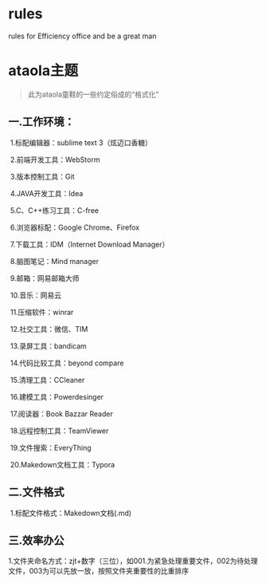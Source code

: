# rules
rules for Efficiency office and be a great man

# 					ataola主题

> 此为ataola童鞋的一些约定俗成的“格式化”

## 一.工作环境：

​	1.标配编辑器：sublime text 3（炫迈口香糖）

​	2.前端开发工具：WebStorm

​	3.版本控制工具：Git

​	4.JAVA开发工具：Idea

​	5.C、C++练习工具：C-free

​	6.浏览器标配：Google Chrome、Firefox

​	7.下载工具：IDM（Internet Download Manager）

​	8.脑图笔记：Mind manager

​	9.邮箱：网易邮箱大师

​	10.音乐：网易云

​	11.压缩软件：winrar

​	12.社交工具：微信、TIM

​	13.录屏工具：bandicam

​	14.代码比较工具：beyond compare

​        15.清理工具：CCleaner

​	16.建模工具：Powerdesinger

​	17.阅读器：Book Bazzar Reader

​	18.远程控制工具：TeamViewer

​	19.文件搜索：EveryThing

​	20.Makedown文档工具：Typora

## 二.文件格式

​	1.标配文件格式：Makedown文档(.md)

## 三.效率办公

​	1.文件夹命名方式：zjt+数字（三位），如001.为紧急处理重要文件，002为待处理文件，003为可以先放一放，按照文件夹重要性的比重排序

​	
